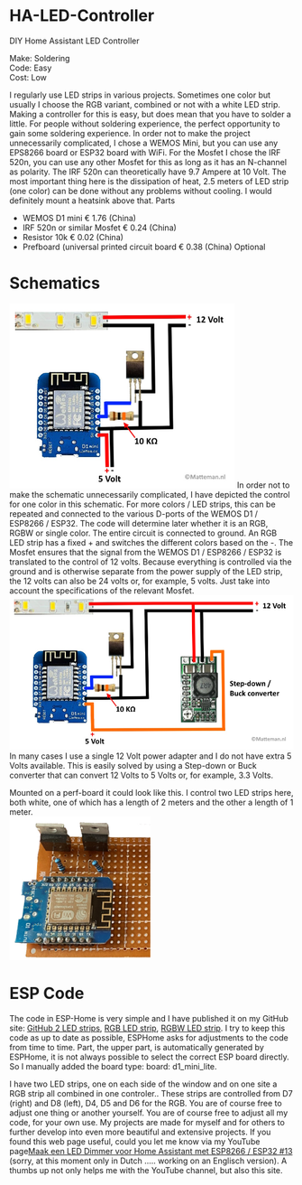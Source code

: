 # HA-LED-Controller
DIY Home Assistant LED Controller

Make: Soldering<br>
Code: Easy<br>
Cost: Low<br>

I regularly use LED strips in various projects. Sometimes one color but usually I choose the RGB variant, combined or not with a white LED strip. Making a controller for this is easy, but does mean that you have to solder a little. For people without soldering experience, the perfect opportunity to gain some soldering experience.
In order not to make the project unnecessarily complicated, I chose a WEMOS Mini, but you can use any EPS8266 board or ESP32 board with WiFi.
For the Mosfet I chose the IRF 520n, you can use any other Mosfet for this as long as it has an N-channel as polarity. The IRF 520n can theoretically have 9.7 Ampere at 10 Volt. The most important thing here is the dissipation of heat, 2.5 meters of LED strip (one color) can be done without any problems without cooling. I would definitely mount a heatsink above that. Parts

* WEMOS D1 mini € 1.76 (China)
* IRF 520n or similar Mosfet € 0.24 (China)
* Resistor 10k € 0.02 (China)
* Prefboard (universal printed circuit board € 0.38 (China) Optional

# Schematics
<img src="images/LED%20Controller%201.jpg" alt="Scheme LED Controller" width="400" >
In order not to make the schematic unnecessarily complicated, I have depicted the control for one color in this schematic. For more colors / LED strips, this can be repeated and connected to the various D-ports of the WEMOS D1 / ESP8266 / ESP32. The code will determine later whether it is an RGB, RGBW or single color.
The entire circuit is connected to ground. An RGB LED strip has a fixed + and switches the different colors based on the -. The Mosfet ensures that the signal from the WEMOS D1 / ESP8266 / ESP32 is translated to the control of 12 volts. Because everything is controlled via the ground and is otherwise separate from the power supply of the LED strip, the 12 volts can also be 24 volts or, for example, 5 volts. Just take into account the specifications of the relevant Mosfet.
<img src="images/LED%20Controller%202.jpg" alt="Schema LED Controller met Buck converter" width="600" />
In many cases I use a single 12 Volt power adapter and I do not have extra 5 Volts available. This is easily solved by using a Step-down or Buck converter that can convert 12 Volts to 5 Volts or, for example, 3.3 Volts.

Mounted on a perf-board it could look like this. I control two LED strips here, both white, one of which has a length of 2 meters and the other a length of 1 meter.<br>
 <img src="images/LED%20Controller%20print.jpg" alt="LED controller op print" width="250" />

# ESP Code
The code in ESP-Home is very simple and I have published it on my GitHub site: <a href="https://github.com/DIY-Sensors/HA-LED-Controller/blob/main/code/2%20LED%20strips.yaml" target="_blank"> GitHub 2 LED strips</a>, <a href="https://github.com/DIY-Sensors/HA-LED-Controller/blob/main/code/RGB%20LED%20strip.yaml" target="_blank">RGB LED strip</a>, <a href="https://github.com/DIY-Sensors/HA-LED-Controller/blob/main/code/RGBW%20LED%20strip.yaml" target="_blank"> RGBW LED strip</a>.
I try to keep this code as up to date as possible, ESPHome asks for adjustments to the code from time to time.
Part, the upper part, is automatically generated by ESPHome, it is not always possible to select the correct ESP board directly. So I manually added the board type: board: d1_mini_lite.

I have two LED strips, one on each side of the window and on one site a RGB strip all combined in one controler.. These strips are controlled from D7 (right) and D8 (left),  D4, D5 and D6 for the RGB. You are of course free to adjust one thing or another yourself. You are of course free to adjust all my code, for your own use. My projects are made for myself and for others to further develop into even more beautiful and extensive projects.
If you found this web page useful, could you let me know via my YouTube page<a href="https://www.youtube.com/watch?v=C99b1UtMZ4w" target="_blank">Maak een LED Dimmer voor Home Assistant met ESP8266 / ESP32 #13</a> (sorry, at this moment only in Dutch ..... working on an Englisch version). A thumbs up not only helps me with the YouTube channel, but also this site.
